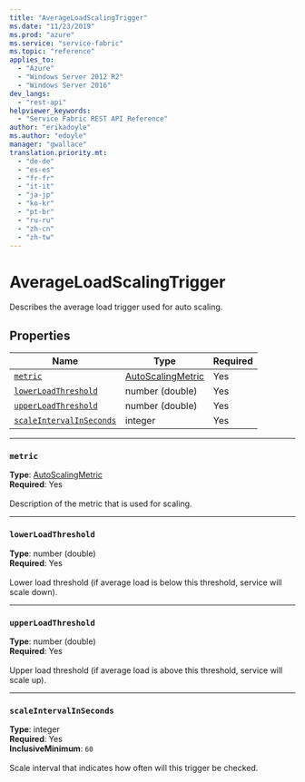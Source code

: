 ```yaml
---
title: "AverageLoadScalingTrigger"
ms.date: "11/23/2019"
ms.prod: "azure"
ms.service: "service-fabric"
ms.topic: "reference"
applies_to: 
  - "Azure"
  - "Windows Server 2012 R2"
  - "Windows Server 2016"
dev_langs: 
  - "rest-api"
helpviewer_keywords: 
  - "Service Fabric REST API Reference"
author: "erikadoyle"
ms.author: "edoyle"
manager: "gwallace"
translation.priority.mt: 
  - "de-de"
  - "es-es"
  - "fr-fr"
  - "it-it"
  - "ja-jp"
  - "ko-kr"
  - "pt-br"
  - "ru-ru"
  - "zh-cn"
  - "zh-tw"
---
```

# AverageLoadScalingTrigger

Describes the average load trigger used for auto scaling.

## Properties
| Name | Type | Required |
| --- | --- | --- |
| [`metric`](#metric) | [AutoScalingMetric](sfclient-model-autoscalingmetric.md) | Yes |
| [`lowerLoadThreshold`](#lowerloadthreshold) | number (double) | Yes |
| [`upperLoadThreshold`](#upperloadthreshold) | number (double) | Yes |
| [`scaleIntervalInSeconds`](#scaleintervalinseconds) | integer | Yes |

____
### `metric`
__Type__: [AutoScalingMetric](sfclient-model-autoscalingmetric.md) <br/>
__Required__: Yes<br/>
<br/>
Description of the metric that is used for scaling.

____
### `lowerLoadThreshold`
__Type__: number (double) <br/>
__Required__: Yes<br/>
<br/>
Lower load threshold (if average load is below this threshold, service will scale down).

____
### `upperLoadThreshold`
__Type__: number (double) <br/>
__Required__: Yes<br/>
<br/>
Upper load threshold (if average load is above this threshold, service will scale up).

____
### `scaleIntervalInSeconds`
__Type__: integer <br/>
__Required__: Yes<br/>
__InclusiveMinimum__: `60` <br/>
<br/>
Scale interval that indicates how often will this trigger be checked.
